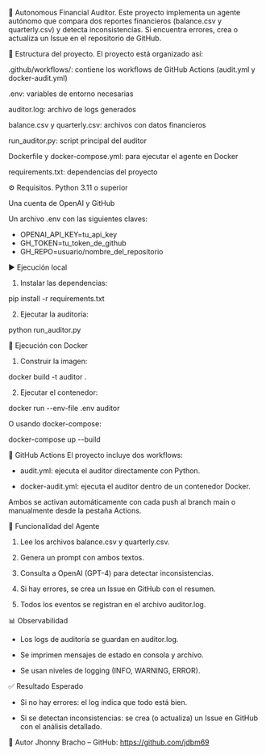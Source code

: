 🧠 Autonomous Financial Auditor.
Este proyecto implementa un agente autónomo que compara dos reportes financieros (balance.csv y quarterly.csv) y detecta inconsistencias. Si encuentra errores, crea o actualiza un Issue en el repositorio de GitHub.



📂 Estructura del proyecto.
El proyecto está organizado así:

.github/workflows/: contiene los workflows de GitHub Actions (audit.yml y docker-audit.yml)

.env: variables de entorno necesarias

auditor.log: archivo de logs generados

balance.csv y quarterly.csv: archivos con datos financieros

run_auditor.py: script principal del auditor

Dockerfile y docker-compose.yml: para ejecutar el agente en Docker

requirements.txt: dependencias del proyecto



⚙️ Requisitos.
Python 3.11 o superior

Una cuenta de OpenAI y GitHub

Un archivo .env con las siguientes claves:
- OPENAI_API_KEY=tu_api_key
- GH_TOKEN=tu_token_de_github
- GH_REPO=usuario/nombre_del_repositorio



▶️ Ejecución local
1. Instalar las dependencias:

pip install -r requirements.txt

2. Ejecutar la auditoría:

python run_auditor.py



🐳 Ejecución con Docker
1. Construir la imagen:

docker build -t auditor .

2. Ejecutar el contenedor:

docker run --env-file .env auditor

O usando docker-compose:

docker-compose up --build



🧪 GitHub Actions
El proyecto incluye dos workflows:

- audit.yml: ejecuta el auditor directamente con Python.

- docker-audit.yml: ejecuta el auditor dentro de un contenedor Docker.

Ambos se activan automáticamente con cada push al branch main o manualmente desde la pestaña Actions.



🧠 Funcionalidad del Agente
1. Lee los archivos balance.csv y quarterly.csv.

2. Genera un prompt con ambos textos.

3. Consulta a OpenAI (GPT-4) para detectar inconsistencias.

4. Si hay errores, se crea un Issue en GitHub con el resumen.

5. Todos los eventos se registran en el archivo auditor.log.



📊 Observabilidad
- Los logs de auditoría se guardan en auditor.log.

- Se imprimen mensajes de estado en consola y archivo.

- Se usan niveles de logging (INFO, WARNING, ERROR).



✅ Resultado Esperado
- Si no hay errores: el log indica que todo está bien.

- Si se detectan inconsistencias: se crea (o actualiza) un Issue en GitHub con el análisis detallado.



👤 Autor
Jhonny Bracho – GitHub: https://github.com/jdbm69